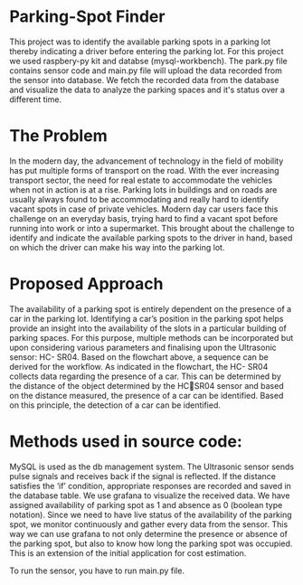 # Parking-Spot Finder

This project was to identify the available parking spots in a parking lot thereby indicating a driver
before entering the parking lot. For this project we used raspbery-py kit and databse (mysql-workbench). The park.py file contains sensor code and main.py file will upload the data recorded from the sensor into database. We fetch the recorded data from the database and visualize the data to analyze the parking spaces and it's status over a different time. 

# The Problem
In the modern day, the advancement of technology in the field of mobility has put
multiple forms of transport on the road. With the ever increasing transport sector, the
need for real estate to accommodate the vehicles when not in action is at a rise.
Parking lots in buildings and on roads are usually always found to be
accommodating and really hard to identify vacant spots in case of private vehicles.
Modern day car users face this challenge on an everyday basis, trying hard to find a
vacant spot before running into work or into a supermarket. This brought about the
challenge to identify and indicate the available parking spots to the driver in hand,
based on which the driver can make his way into the parking lot.

# Proposed Approach
The availability of a parking spot is entirely dependent on the presence of a car in the
parking lot. Identifying a car’s position in the parking spot helps provide an insight
into the availability of the slots in a particular building of parking spaces. For this
purpose, multiple methods can be incorporated but upon considering various
parameters and finalising upon the Ultrasonic sensor: HC- SR04.
Based on the flowchart above, a sequence can be derived for the workflow. As
indicated in the flowchart, the HC- SR04 collects data regarding the presence of a
car. This can be determined by the distance of the object determined by the HCSR04 sensor and based on the distance measured, the presence of a car can be
identified. Based on this principle, the detection of a car can be identified.

# Methods used in source code:
MySQL is used as the db management system. The Ultrasonic sensor sends
pulse signals and receives back if the signal is reflected. If the distance satisfies the
‘if’ condition, appropriate responses are recorded and saved in the database table.
We use grafana to visualize the received data.
We have assigned availability of parking spot as 1 and absence as 0 (boolean type
notation). Since we need to have live status of the availability of the parking spot, we
monitor continuously and gather every data from the sensor. This way we can use
grafana to not only determine the presence or absence of the parking spot, but also
to know how long the parking spot was occupied. This is an extension of the initial
application for cost estimation.

To run the sensor, you have to run main.py file. 
